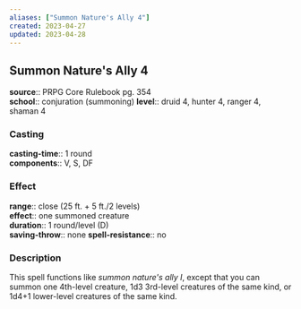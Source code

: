 ```yaml
---
aliases: ["Summon Nature's Ally 4"]
created: 2023-04-27
updated: 2023-04-28
---
```


## Summon Nature's Ally 4

**source**:: PRPG Core Rulebook pg. 354  
**school**:: conjuration (summoning)
**level**:: druid 4, hunter 4, ranger 4, shaman 4

### Casting

**casting-time**:: 1 round  
**components**:: V, S, DF

### Effect

**range**:: close (25 ft. + 5 ft./2 levels)  
**effect**:: one summoned creature  
**duration**:: 1 round/level (D)  
**saving-throw**:: none
**spell-resistance**:: no

### Description

This spell functions like *summon nature's ally I*, except that you can summon one 4th-level creature, 1d3 3rd-level creatures of the same kind, or 1d4+1 lower-level creatures of the same kind.
